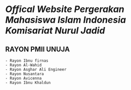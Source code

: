 # *Offical Website Pergerakan Mahasiswa Islam Indonesia Komisariat Nurul Jadid*

## RAYON PMII UNUJA
    - Rayon Ibnu firnas
    - Rayon Al-Wahid
    - Rayon Asghar Ali Engineer
    - Rayon Nusantara
    - Rayon Avicenna
    - Rayon Ibnu Khaldun
